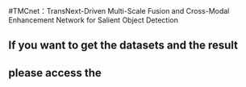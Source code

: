 #TMCnet：TransNext-Driven Multi-Scale Fusion and Cross-Modal Enhancement Network for Salient Object Detection
## If you want to get the datasets and the result
## please access the 
